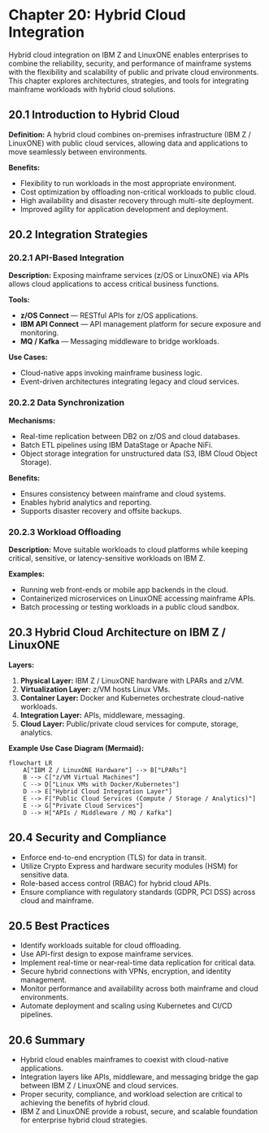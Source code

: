 # Chapter 20: Hybrid Cloud Integration

Hybrid cloud integration on IBM Z and LinuxONE enables enterprises to combine the reliability, security, and performance of mainframe systems with the flexibility and scalability of public and private cloud environments. This chapter explores architectures, strategies, and tools for integrating mainframe workloads with hybrid cloud solutions.


## 20.1 Introduction to Hybrid Cloud

**Definition:** A hybrid cloud combines on-premises infrastructure (IBM Z / LinuxONE) with public cloud services, allowing data and applications to move seamlessly between environments.

**Benefits:**
- Flexibility to run workloads in the most appropriate environment.
- Cost optimization by offloading non-critical workloads to public cloud.
- High availability and disaster recovery through multi-site deployment.
- Improved agility for application development and deployment.


## 20.2 Integration Strategies

### 20.2.1 API-Based Integration

**Description:** Exposing mainframe services (z/OS or LinuxONE) via APIs allows cloud applications to access critical business functions.

**Tools:**
- **z/OS Connect** — RESTful APIs for z/OS applications.
- **IBM API Connect** — API management platform for secure exposure and monitoring.
- **MQ / Kafka** — Messaging middleware to bridge workloads.

**Use Cases:**
- Cloud-native apps invoking mainframe business logic.
- Event-driven architectures integrating legacy and cloud services.

### 20.2.2 Data Synchronization

**Mechanisms:**
- Real-time replication between DB2 on z/OS and cloud databases.
- Batch ETL pipelines using IBM DataStage or Apache NiFi.
- Object storage integration for unstructured data (S3, IBM Cloud Object Storage).

**Benefits:**
- Ensures consistency between mainframe and cloud systems.
- Enables hybrid analytics and reporting.
- Supports disaster recovery and offsite backups.


### 20.2.3 Workload Offloading

**Description:** Move suitable workloads to cloud platforms while keeping critical, sensitive, or latency-sensitive workloads on IBM Z.

**Examples:**
- Running web front-ends or mobile app backends in the cloud.
- Containerized microservices on LinuxONE accessing mainframe APIs.
- Batch processing or testing workloads in a public cloud sandbox.


## 20.3 Hybrid Cloud Architecture on IBM Z / LinuxONE

**Layers:**
1. **Physical Layer:** IBM Z / LinuxONE hardware with LPARs and z/VM.
2. **Virtualization Layer:** z/VM hosts Linux VMs.
3. **Container Layer:** Docker and Kubernetes orchestrate cloud-native workloads.
4. **Integration Layer:** APIs, middleware, messaging.
5. **Cloud Layer:** Public/private cloud services for compute, storage, analytics.

**Example Use Case Diagram (Mermaid):**

```mermaid
flowchart LR
    A["IBM Z / LinuxONE Hardware"] --> B["LPARs"]
    B --> C["z/VM Virtual Machines"]
    C --> D["Linux VMs with Docker/Kubernetes"]
    D --> E["Hybrid Cloud Integration Layer"]
    E --> F["Public Cloud Services (Compute / Storage / Analytics)"]
    E --> G["Private Cloud Services"]
    D --> H["APIs / Middleware / MQ / Kafka"]
```

## 20.4 Security and Compliance

- Enforce end-to-end encryption (TLS) for data in transit.  
- Utilize Crypto Express and hardware security modules (HSM) for sensitive data.  
- Role-based access control (RBAC) for hybrid cloud APIs.  
- Ensure compliance with regulatory standards (GDPR, PCI DSS) across cloud and mainframe.  

## 20.5 Best Practices

- Identify workloads suitable for cloud offloading.  
- Use API-first design to expose mainframe services.  
- Implement real-time or near-real-time data replication for critical data.  
- Secure hybrid connections with VPNs, encryption, and identity management.  
- Monitor performance and availability across both mainframe and cloud environments.  
- Automate deployment and scaling using Kubernetes and CI/CD pipelines.  

## 20.6 Summary

- Hybrid cloud enables mainframes to coexist with cloud-native applications.  
- Integration layers like APIs, middleware, and messaging bridge the gap between IBM Z / LinuxONE and cloud services.  
- Proper security, compliance, and workload selection are critical to achieving the benefits of hybrid cloud.  
- IBM Z and LinuxONE provide a robust, secure, and scalable foundation for enterprise hybrid cloud strategies.

